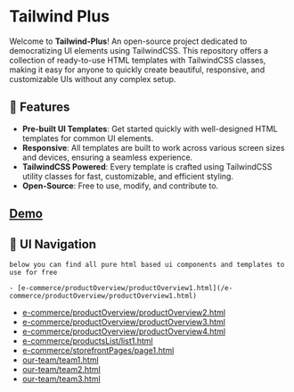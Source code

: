 # Tailwind Plus
    
Welcome to **Tailwind-Plus**! An open-source project dedicated to democratizing UI elements using TailwindCSS. This repository offers a collection of ready-to-use HTML templates with TailwindCSS classes, making it easy for anyone to quickly create beautiful, responsive, and customizable UIs without any complex setup.

## 🌟 Features

- **Pre-built UI Templates**: Get started quickly with well-designed HTML templates for common UI elements.
- **Responsive**: All templates are built to work across various screen sizes and devices, ensuring a seamless experience.
- **TailwindCSS Powered**: Every template is crafted using TailwindCSS utility classes for fast, customizable, and efficient styling.
- **Open-Source**: Free to use, modify, and contribute to.
## [Demo](https://januscaler.github.io/tailwind-plus/)
## 🎨 UI Navigation
    below you can find all pure html based ui components and templates to use for free  

    - [e-commerce/productOverview/productOverview1.html](/e-commerce/productOverview/productOverview1.html) 
- [e-commerce/productOverview/productOverview2.html](/e-commerce/productOverview/productOverview2.html) 
- [e-commerce/productOverview/productOverview3.html](/e-commerce/productOverview/productOverview3.html) 
- [e-commerce/productOverview/productOverview4.html](/e-commerce/productOverview/productOverview4.html) 
- [e-commerce/productsList/list1.html](/e-commerce/productsList/list1.html) 
- [e-commerce/storefrontPages/page1.html](/e-commerce/storefrontPages/page1.html) 
- [our-team/team1.html](/our-team/team1.html) 
- [our-team/team2.html](/our-team/team2.html) 
- [our-team/team3.html](/our-team/team3.html) 
